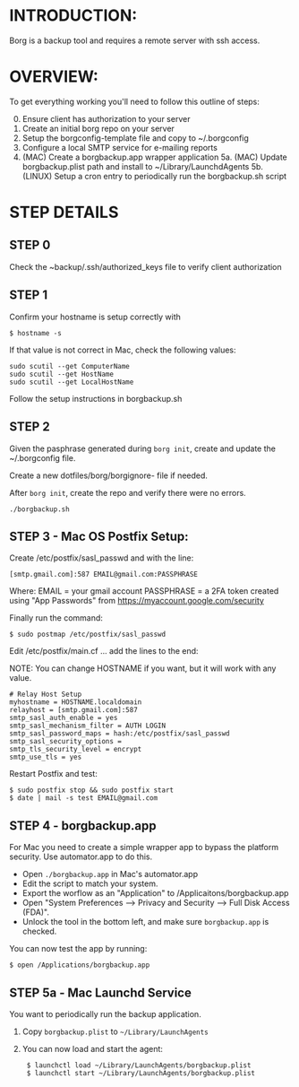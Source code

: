 # INTRODUCTION:
Borg is a backup tool and requires a remote server with ssh access.

# OVERVIEW:
To get everything working you'll need to follow this outline of steps:

 0. Ensure client has authorization to your server
 1. Create an initial borg repo on your server
 2. Setup the borgconfig-template file and copy to ~/.borgconfig
 3. Configure a local SMTP service for e-mailing reports
 4. (MAC) Create a borgbackup.app wrapper application
 5a. (MAC) Update borgbackup.plist path and install to ~/Library/LaunchdAgents
 5b. (LINUX) Setup a cron entry to periodically run the borgbackup.sh script


# STEP DETAILS

## STEP 0

Check the ~backup/.ssh/authorized_keys file to verify client authorization

## STEP 1

Confirm your hostname is setup correctly with

    $ hostname -s

If that value is not correct in Mac, check the following values:

    sudo scutil --get ComputerName
    sudo scutil --get HostName
    sudo scutil --get LocalHostName

Follow the setup instructions in borgbackup.sh

## STEP 2

Given the pasphrase generated during `borg init`, create and update the
~/.borgconfig file.

Create a new dotfiles/borg/borgignore-<HOSTNAME> file if needed.

After `borg init`, create the repo and verify there were no errors.

    ./borgbackup.sh

## STEP 3 - Mac OS Postfix Setup:

Create /etc/postfix/sasl_passwd and with the line:

    [smtp.gmail.com]:587 EMAIL@gmail.com:PASSPHRASE

Where:
    EMAIL = your gmail account
    PASSPHRASE = a 2FA token created using "App Passwords" from
                 https://myaccount.google.com/security

Finally run the command:

    $ sudo postmap /etc/postfix/sasl_passwd

Edit /etc/postfix/main.cf ... add the lines to the end:

NOTE: You can change HOSTNAME if you want, but it will work with any value.

    # Relay Host Setup
    myhostname = HOSTNAME.localdomain
    relayhost = [smtp.gmail.com]:587
    smtp_sasl_auth_enable = yes
    smtp_sasl_mechanism_filter = AUTH LOGIN
    smtp_sasl_password_maps = hash:/etc/postfix/sasl_passwd
    smtp_sasl_security_options =
    smtp_tls_security_level = encrypt
    smtp_use_tls = yes

Restart Postfix and test:

    $ sudo postfix stop && sudo postfix start
    $ date | mail -s test EMAIL@gmail.com


## STEP 4 - borgbackup.app

For Mac you need to create a simple wrapper app to bypass the platform security. Use automator.app
to do this.

* Open `./borgbackup.app` in Mac's automator.app
* Edit the script to match your system.
* Export the worflow as an "Application" to /Applicaitons/borgbackup.app
* Open "System Preferences --> Privacy and Security --> Full Disk Access (FDA)".
* Unlock the tool in the bottom left, and make sure `borgbackup.app` is checked.

You can now test the app by running:

    $ open /Applications/borgbackup.app


## STEP 5a - Mac Launchd Service

You want to periodically run the backup application.

1. Copy `borgbackup.plist` to `~/Library/LaunchAgents`
2. You can now load and start the agent:

        $ launchctl load ~/Library/LaunchAgents/borgbackup.plist
        $ launchctl start ~/Library/LaunchAgents/borgbackup.plist
